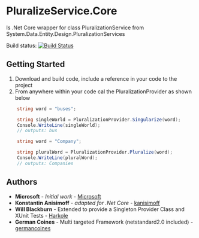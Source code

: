# PluralizeService.Core

Is .Net Core wrapper for class PluralizationService from System.Data.Entity.Design.PluralizationServices

Build status:
[![Build Status](https://kanisimoff.visualstudio.com/Pluralize%20Service%20Library/_apis/build/status/kanisimoff.PluralizeService.Core?branchName=master)](https://kanisimoff.visualstudio.com/Pluralize%20Service%20Library/_build/latest?definitionId=10&branchName=master)

## Getting Started

1. Download and build code, include a reference in your code to the project
2. From anywhere within your code cal the PluralizationProvider as shown below
```csharp
    string word = "buses";

    string singleWorld = PluralizationProvider.Singularize(word);
    Console.WriteLine(singleWorld);
    // outputs: bus
```

```csharp
    string word = "Company";

    string pluralWord = PluralizationProvider.Pluralize(word);
    Console.WriteLine(pluralWord);
    // outputs: Companies
```

## Authors

* **Microsoft** - *Initial work* - [Microsoft](https://msdn.microsoft.com/en-us/library/system.data.entity.design.pluralizationservices.pluralizationservice.aspx)
* **Konstantin Anisimoff** - *adapted for .Net Core* - [kanisimoff](https://github.com/kanisimoff)
* **Will Blackburn** - Extended to provide a Singleton Provider Class and XUnit Tests - [Harkole](https://github.com/Harkole/)
* **German Coines** - Multi targeted Framework (netstandard2.0 included) - [germancoines](https://github.com/germancoines/)

